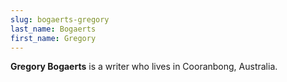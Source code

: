 ```yaml
---
slug: bogaerts-gregory
last_name: Bogaerts
first_name: Gregory
---
```

**Gregory Bogaerts** is a writer who lives in Cooranbong, Australia.
